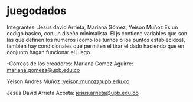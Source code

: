 # juegodados
Integrantes: Jesus david Arrieta, Mariana Gómez, Yeison Muñoz
Es un codigo basico, con un diseño minimalista. El js contiene variables que son las que definen los numeros
(como los turnos o los puntos establecidos), tambien hay condicionales que permiten el tirar el dado haciendo
que en conjunto hagan funcionar el juego.


-Correos de los creadores:
Mariana Gomez Aguirre: mariana.gomeza@upb.edu.co

Yeison Andres Muñoz :yeison.munoz@upb.edu.co

Jesus David Arrieta Acosta: jesus.arrieta@upb.edu.co
